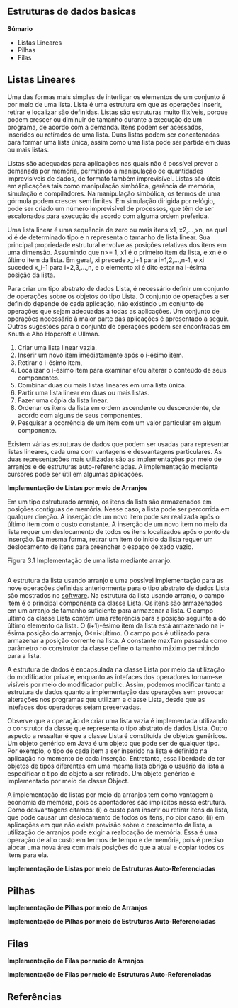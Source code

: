 <h2>Estruturas de dados basicas</h2>

<strong>Súmario</strong>

* Listas Lineares
* Pilhas
* Filas

<h2>Listas Lineares</h2>

Uma das formas mais simples de interligar os elementos de um conjunto é por meio de uma lista. Lista é uma estrutura em que as operações inserir, retirar e localizar são definidas. Listas são estruturas muito flixíveis, porque podem crescer ou diminuir de tamanho durante a execução de um programa, de acordo com a demanda. Itens podem ser acessados, inseridos ou retirados de uma lista. Duas listas podem ser concatenadas para formar uma lista única, assim como uma lista pode ser partida em duas ou mais listas.

Listas são adequadas para aplicações nas quais não é possível prever a demanada por memória, permitindo a manipulação de quantidades imprevisíveis de dados, de formato também imprevisível. Listas são úteis em aplicações tais como manipulação simbólica, gerência de memória, simulação e compiladores. Na manipulação simbólica, os termos de uma górmula podem crescer sem limites. Em simulação dirigida por relógio, pode ser criado um número imprevisível de processos, que têm de ser escalonados para execução de acordo com alguma ordem preferida.

Uma lista linear é uma sequência de zero ou mais itens x1, x2,...,xn, na qual xi é de determinado tipo e n representa o tamanho de lista linear. Sua principal propriedade estrutural envolve as posições relativas dos itens em uma dimensão. Assumindo que n>= 1, x1 é o primeiro item da lista, e xn é o último item da lista. Em geral, xi precede x_i+1 para i=1,2,...,n-1, e xi suceded x_i-1 para i=2,3,...,n, e o elemento xi é dito estar na i-ésima posição da lista.

Para criar um tipo abstrato de dados Lista, é necessário definir um conjunto de operações sobre os objetos do tipo Lista. O conjunto de operações a ser definido depende de cada aplicação, não existindo um conjunto de operações que sejam adequadas a todas as aplicações. Um conjunto de operações necessário à maior parte das aplicações é apresentado a seguir. Outras sugestões para o conjunto de operações podem ser encontradas em Knuth e Aho Hopcroft e Ullman.

 1. Criar uma lista linear vazia.
 2. Inserir um novo item imediatamente após o i-ésimo item.
 3. Retirar o i-ésimo item,
 4. Localizar o i-ésimo item para examinar e/ou alterar o conteúdo de seus componentes.
 5. Combinar duas ou mais listas lineares em uma lista única.
 6. Partir uma lista linear em duas ou mais listas.
 7. Fazer uma cópia da lista linear.
 8. Ordenar os itens da lista em ordem ascendente ou descecndente, de acordo com alguns de seus componentes.
 9. Pesquisar a ocorrência de um item com um valor particular em algum componente.
 
Existem várias estruturas de dados que podem ser usadas para representar listas lineares, cada uma com vantagens e desvantagens particulares. As duas representações mais utilizadas são as implementações por meio de arranjos e de estruturas auto-referenciadas. A implementação mediante cursores pode ser útil em algumas aplicações.

<strong>Implementação de Listas por meio de Arranjos</strong><p>

Em um tipo estruturado arranjo, os itens da lista são armazenados em posições contíguas de memória. Nesse caso, a lista pode ser percorrida em qualquer direção. A inserção de um novo item pode ser realizada após o último item com o custo constante. A inserção de um novo item no meio da lista requer um deslocamento de todos os itens localizados após o ponto de inserção. Da mesma forma, retirar um item do início da lista requer um deslocamento de itens para preencher o espaço deixado vazio.

Figura 3.1 Implementação de uma lista mediante arranjo.
~~~

~~~

A estrutura da lista usando arranjo e uma possível implementação para as nove operações definidas anteriormente para o tipo abstrato de dados Lista são mostrados no <a href="https://github.com/leonardo8787/Algorithms/tree/main/nivio-ziviane-book/2-paradigmas-projeto-algoritmos/codigo/lista_arranjo">software</a>. Na estrutura da lista usando arranjo, o campo item é o principal componente da classe Lista. Os itens são armazenados em um arranjo de tamanho suficiente para armazenar a lista. O campo ultimo da classe Lista contém uma referência para a posição seguinte a do último elemento da lista. O (i+1)-ésimo item da lista está armazenado na i-ésima posição do arranjo,  0<=i<ultimo. O campo pos é utilizado para armazenar a posição corrente na lista. A constante maxTam passada como parâmetro no construtor da classe define o tamanho máximo permitindo para a lista.

A estrutura de dados é encapsulada na classe Lista por meio da utilização do modificador private, enquanto as intefaces dos operadores tornam-se visíveis por meio do modificador public. Assim, podemos modificar tanto a estrutura de dados quanto a implementação das operações sem provocar alterações nos programas que utilizam a classe Lista, desde que as intefaces dos operadores sejam preservadas.

Observe que a operação de criar uma lista vazia é implementada utilizando o construtor da classe que representa o tipo abstrato de dados Lista. Outro aspecto a ressaltar é que a classe Lista é constituída de objetos genéricos. Um objeto genérico em Java é um objeto que pode ser de qualquer tipo. Por exemplo, o tipo de cada item a ser inserido na lista é definido na aplicação no momento de cada inserção. Entretanto, essa liberdade de ter objetos de tipos diferentes em uma mesma lista obriga o usuário da lista a especificar o tipo do objeto a ser retirado. Um objeto genérico é implementado por meio de classe Object.

A implementação de listas por meio da arranjos tem como vantagem a economia de memória, pois os apontadores são implícitos nessa estrutura. Como desvantagens citamos: (i) o custo para inserir ou retirar itens da lista, que pode causar um deslocamento de todos os itens, no pior caso; (ii) em aplicações em que não existe previsão sobre o crescimento da lista, a utilização de arranjos pode exigir a realocação de memória. Essa é uma operação de alto custo em termos de tempo e de memória, pois é preciso alocar uma nova área com mais posições do que a atual e copiar todos os itens para ela.

<strong>Implementação de Listas por meio de Estruturas Auto-Referenciadas</strong>

<h2>Pilhas</h2>

<strong>Implementação de Pilhas por meio de Arranjos</strong>

<strong>Implementação de Pilhas por meio de Estruturas Auto-Referenciadas</strong>



<h2>Filas</h2>

<strong>Implementação de Filas por meio de Arranjos</strong>

<strong>Implementação de Filas por meio de Estruturas Auto-Referenciadas</strong>



<h2>Referências</h2>
